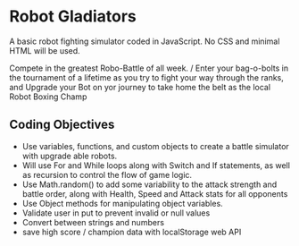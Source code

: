 # Robot Gladiators
A basic robot fighting simulator coded in JavaScript. No CSS and minimal HTML will be used.

Compete in the greatest Robo-Battle of all week. /
Enter your bag-o-bolts in the tournament of a lifetime as you try to fight your way through the ranks, and Upgrade your Bot on yor journey to take home the belt as the local Robot Boxing Champ

## Coding Objectives
* Use variables, functions, and custom objects to create a battle simulator with upgrade able robots. 
* Will use For and While loops along with Switch and If statements, as well as recursion to control the flow of game logic. 
* Use Math.random() to add some variability to the attack strength and battle order, along with Health, Speed and Attack stats for all opponents 
* Use Object methods for manipulating object variables. 
* Validate user in put to prevent invalid or null values 
* Convert between strings and numbers
* save high score / champion data with localStorage web API



